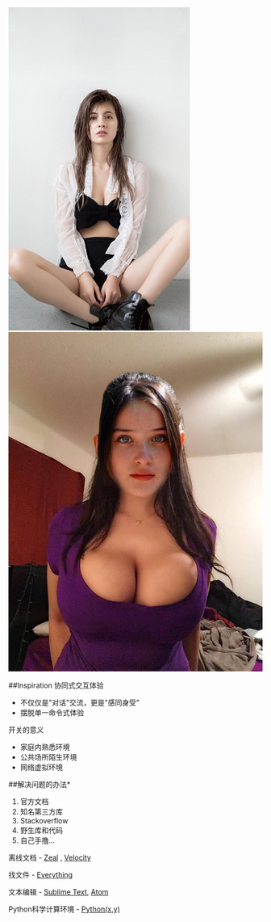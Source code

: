 ![Girl](imgs/girl.jpg)
![Beauty](imgs/beauty.jpg)

##Inspiration
协同式交互体验
  + 不仅仅是"对话"交流，更是"感同身受"
  + 摆脱单一命令式体验

开关的意义
  + 家庭内熟悉环境
  + 公共场所陌生环境
  + 网络虚拟环境

##解决问题的办法*
1. 官方文档
2. 知名第三方库
3. Stackoverflow
4. 野生库和代码
5. 自己手撸...

离线文档 - [Zeal](https://zealdocs.org/) , [Velocity](http://velocity.silverlakesoftware.com/)

找文件 - [Everything](http://www.voidtools.com/)

文本编辑 - [Sublime Text](http://www.sublimetext.com/), [Atom](http://atom.io/)

Python科学计算环境 - [Python(x,y)](www.Pythonxy.com)
